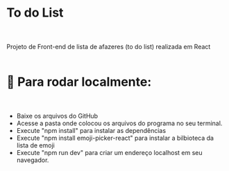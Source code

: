 # To do List<br><br>

Projeto de Front-end de lista de afazeres (to do list) realizada em React<br><br>

# 🔨 Para rodar localmente:<br><br>

- Baixe os arquivos do GitHub <br>
- Acesse a pasta onde colocou os arquivos do programa no seu terminal.<br>
- Execute "npm install" para instalar as dependências<br>
- Execute "npm install emoji-picker-react" para instalar a bilbioteca da lista de emoji<br>
- Execute "npm run dev" para criar um endereço localhost em seu navegador. 
 
 
